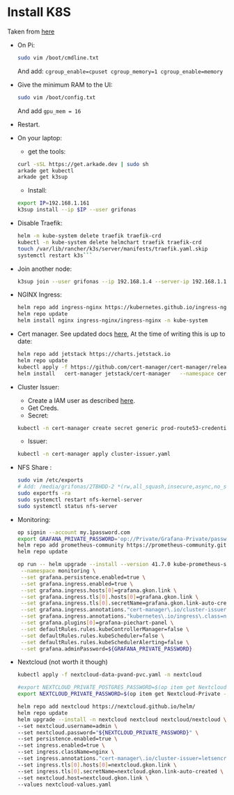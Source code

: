 # Install K8S
Taken from [here](https://alexellisuk.medium.com/walk-through-install-kubernetes-to-your-raspberry-pi-in-15-minutes-84a8492dc95a)
- On Pi:
    ```bash
    sudo vim /boot/cmdline.txt
    ```
    And add:
    ```cgroup_enable=cpuset cgroup_memory=1 cgroup_enable=memory```
- Give the minimum RAM to the UI:
    ```bash
    sudo vim /boot/config.txt
    ```
    And add ```gpu_mem = 16```
- Restart.
- On your laptop:
    - get the tools:
    ```bash
    curl -sSL https://get.arkade.dev | sudo sh
    arkade get kubectl
    arkade get k3sup
    ```
    - Install:
    ```bash
    export IP=192.168.1.161
    k3sup install --ip $IP --user grifonas
    ```

- Disable Traefik:
    ```bash
    helm -n kube-system delete traefik traefik-crd
    kubectl -n kube-system delete helmchart traefik traefik-crd
    touch /var/lib/rancher/k3s/server/manifests/traefik.yaml.skip
    systemctl restart k3s```
- Join another node:
    ```bash
    k3sup join --user grifonas --ip 192.168.1.4 --server-ip 192.168.1.161 --server-user grifonas
    ```

- NGINX Ingress:
    ```bash
    helm repo add ingress-nginx https://kubernetes.github.io/ingress-nginx
    helm repo update
    helm install nginx ingress-nginx/ingress-nginx -n kube-system
    ```
- Cert manager. See updated docs [here](https://cert-manager.io/docs/installation/helm/), At the time of writing this is up to date:
    ```bash
    helm repo add jetstack https://charts.jetstack.io
    helm repo update
    kubectl apply -f https://github.com/cert-manager/cert-manager/releases/download/v1.10.0/cert-manager.crds.yaml
    helm install   cert-manager jetstack/cert-manager   --namespace cert-manager   --create-namespace   --version v1.10.0
    ```
- Cluster Issuer:
    - Create a IAM user as described [here](https://cert-manager.io/docs/configuration/acme/dns01/route53/).
    - Get Creds.
    - Secret:
    ```bash
    kubectl -n cert-manager create secret generic prod-route53-credentials-secret --from-literal=secret-access-key=[Your secret key]
    ```
    - Issuer:
    ```bash
    kubectl -n cert-manager apply cluster-issuer.yaml
    ```
- NFS Share :
    ```bash
    sudo vim /etc/exports
    # Add: /media/grifonas/2TBHDD-2 *(rw,all_squash,insecure,async,no_subtree_check,anonuid=1000,anongid=1000,no_root_squash)
    sudo exportfs -ra
    sudo systemctl restart nfs-kernel-server
    sudo systemctl status nfs-server
    ```
- Monitoring:
    ```bash
    op signin --account my.1password.com
    export GRAFANA_PRIVATE_PASSWORD='op://Private/Grafana-Private/password'
    helm repo add prometheus-community https://prometheus-community.github.io/helm-charts
    helm repo update

    op run -- helm upgrade --install --version 41.7.0 kube-prometheus-stack prometheus-community/kube-prometheus-stack \
     --namespace monitoring \
     --set grafana.persistence.enabled=true \
     --set grafana.ingress.enabled=true \
     --set grafana.ingress.hosts[0]=grafana.gkon.link \
     --set grafana.ingress.tls[0].hosts[0]=grafana.gkon.link \
     --set grafana.ingress.tls[0].secretName=grafana.gkon.link-auto-created \
     --set grafana.ingress.annotations."cert-manager\.io/cluster-issuer=letsencrypt-prod"  \
     --set grafana.ingress.annotations."kubernetes\.io/ingress\.class=nginx"  \
     --set grafana.plugins[0]=grafana-piechart-panel \
     --set defaultRules.rules.kubeControllerManager=false \
     --set defaultRules.rules.kubeScheduler=false \
     --set defaultRules.rules.kubeSchedulerAlerting=false \
     --set grafana.adminPassword=${GRAFANA_PRIVATE_PASSWORD}
    ```

- Nextcloud (not worth it though)
    ```bash
    kubectl apply -f nextcloud-data-pvand-pvc.yaml -n nextcloud
    ```
    ```bash
    #export NEXTCLOUD_PRIVATE_POSTGRES_PASSWORD=$(op item get Nextcloud-Private --fields=postgres-password)
    export NEXTCLOUD_PRIVATE_PASSWORD=$(op item get Nextcloud-Private --fields=password)

    helm repo add nextcloud https://nextcloud.github.io/helm/
    helm repo update
    helm upgrade --install -n nextcloud nextcloud nextcloud/nextcloud \
    --set nextcloud.username=admin \
    --set nextcloud.password="${NEXTCLOUD_PRIVATE_PASSWORD}" \
    --set persistence.enabled=true \
    --set ingress.enabled=true \
    --set ingress.className=nginx \
    --set ingress.annotations."cert-manager\.io/cluster-issuer=letsencrypt-prod" \
    --set ingress.tls[0].hosts[0]=nextcloud.gkon.link \
    --set ingress.tls[0].secretName=nextcloud.gkon.link-auto-created \
    --set nextcloud.host=nextcloud.gkon.link \
    --values nextcloud-values.yaml
    ```
